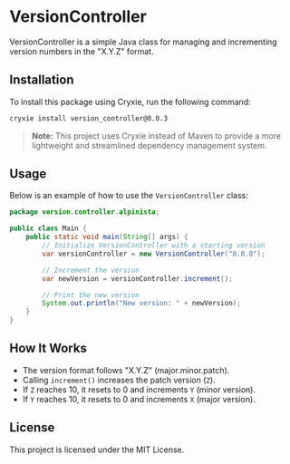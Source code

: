 # VersionController

VersionController is a simple Java class for managing and incrementing version numbers in the "X.Y.Z" format.

## Installation

To install this package using Cryxie, run the following command:

```sh
cryxie install version_controller@0.0.3
```

> **Note:** This project uses Cryxie instead of Maven to provide a more lightweight and streamlined dependency management system.

## Usage

Below is an example of how to use the `VersionController` class:

```java
package version.controller.alpinista;

public class Main {
    public static void main(String[] args) {
        // Initialize VersionController with a starting version
        var versionController = new VersionController("0.0.0");

        // Increment the version
        var newVersion = versionController.increment();

        // Print the new version
        System.out.println("New version: " + newVersion);
    }
}
```

## How It Works

- The version format follows "X.Y.Z" (major.minor.patch).
- Calling `increment()` increases the patch version (`Z`).
- If `Z` reaches 10, it resets to 0 and increments `Y` (minor version).
- If `Y` reaches 10, it resets to 0 and increments `X` (major version).

## License

This project is licensed under the MIT License.
